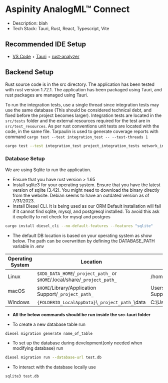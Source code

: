 # Aspinity AnalogML™ Connect

- Description: blah
- Tech Stack: Tauri, Rust, React, Typescript, Vite

## Recommended IDE Setup

- [VS Code](https://code.visualstudio.com/) + [Tauri](https://marketplace.visualstudio.com/items?itemName=tauri-apps.tauri-vscode) + [rust-analyzer](https://marketplace.visualstudio.com/items?itemName=rust-lang.rust-analyzer)

## Backend Setup

Rust source code is in the src directory. The application has been tested with rust version 1.72.1.
The application has been packaged using Tauri, and rust packages are managed using Tauri.

To run the integration tests, use a single thread since integration tests may use the same database (This should be considered technical debt, and fixed before the project becomes larger).
Integration tests are located in the ```src/tests``` folder and the external resources required for the test are in ```src/test_resources```. As per rust conventions unit tests are located with the code, in the same file.
Tarpaulin is used to generate coverage reports with command ```cargo test --test integration_test -- --test-threads 1```

```bash
cargo test --test integration_test project_integration_tests network_integration_test -- --test-threads 1
```

### Database Setup

We are using Sqlite to run the application.

- Ensure that you have rust version > 1.65
- Install sqlite3 for your operating system. Ensure that you have the latest version of sqlite (3.42). You might need to download the binary directly from the website. Debian seems to have an outdated version as of 7/31/2023.
- Install Diesel CLI. It is being used as our ORM Default installation will fail if it cannot find sqlite, mysql, and postgresql installed. To avoid this ask it explicilty to not check for mysql and postgres

```bash
cargo install diesel_cli --no-default-features --features "sqlite"
```

- The default DB location is based on your operating system as show below. The path can be overwritten by defining the DATABASE_PATH variable in .env

| Operating System | Location                                                                   | Example                                                           |   |   |
|------------------|----------------------------------------------------------------------------|-------------------------------------------------------------------|---|---|
| Linux            | `$XDG_DATA_HOME`/`_project_path_` or `$HOME`/.local/share/`_project_path_` | /home/gaurav/.local/share/aml_connect                             |   |   |
| macOS            | `$HOME`/Library/Application Support/`_project_path_`                       | Users/Gaurav/Library/Application Support/com.aspinity.aml_connect |   |   |
| Windows          | `{FOLDERID_LocalAppData}`\\`_project_path_`\\data                          | C:\Users\Gaurav\AppData\Local\Aspinity\Aml_Connect\data           |   |   |

- **All the below commands should be run inside the src-tauri folder**

- To create a new database table run

```bash
diesel migration generate name_of_table
```

- To set up the database during development(only needed when modifying database) run

```bash
diesel migration run --database-url test.db
```

- To interact with the database locally use

```bash
sqlite3 test.db
```